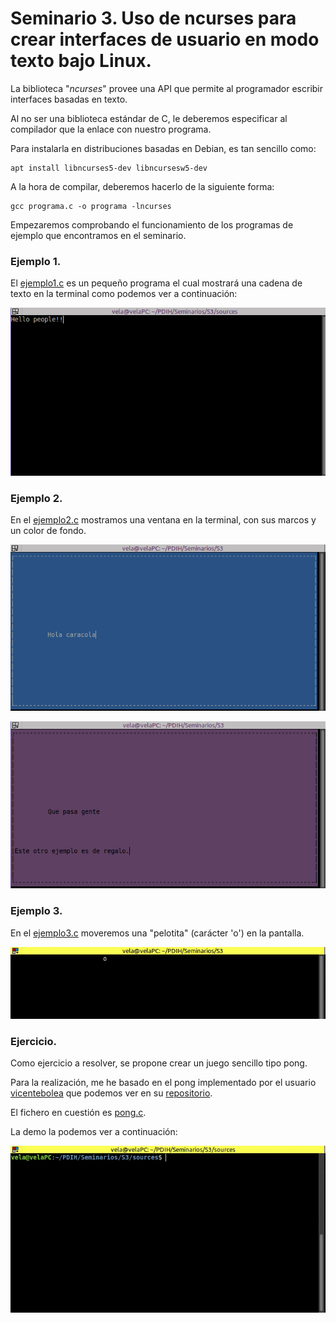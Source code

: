 # Seminario 3. Uso de ncurses para crear interfaces de usuario en modo texto bajo Linux.

La biblioteca "*ncurses*" provee una API que permite al programador escribir interfaces basadas en texto.

Al no ser una biblioteca estándar de C, le deberemos especificar al compilador que la enlace con nuestro programa.

Para instalarla en distribuciones basadas en Debian, es tan sencillo como:
~~~
apt install libncurses5-dev libncursesw5-dev
~~~

A la hora de compilar, deberemos hacerlo de la siguiente forma:
~~~
gcc programa.c -o programa -lncurses
~~~

Empezaremos comprobando el funcionamiento de los programas de ejemplo que encontramos en el seminario.

### Ejemplo 1.

El [ejemplo1.c](https://github.com/sergiovp/PDIH/blob/master/Seminarios/S3/sources/ejemplo1.c) es un pequeño programa el cual mostrará una cadena de texto en la terminal como podemos ver a continuación:

![](https://github.com/sergiovp/PDIH/blob/master/Seminarios/S3/images/ejemplo1.png)

### Ejemplo 2.

En el [ejemplo2.c](https://github.com/sergiovp/PDIH/blob/master/Seminarios/S3/sources/ejemplo2.c) mostramos una ventana en la terminal, con sus marcos y un color de fondo.

![](https://github.com/sergiovp/PDIH/blob/master/Seminarios/S3/images/ejemplo2_1.png)

![](https://github.com/sergiovp/PDIH/blob/master/Seminarios/S3/images/ejemplo2_2.png)

### Ejemplo 3.


En el [ejemplo3.c](https://github.com/sergiovp/PDIH/blob/master/Seminarios/S3/sources/ejemplo3.c) moveremos una "pelotita" (carácter 'o') en la pantalla.

![](https://github.com/sergiovp/PDIH/blob/master/Seminarios/S3/images/ejemplo3.gif)

### Ejercicio.

Como ejercicio a resolver, se propone crear un juego sencillo tipo pong.

Para la realización, me he basado en el pong implementado por el usuario [vicentebolea](https://github.com/vicentebolea) que podemos ver en su [repositorio](https://github.com/vicentebolea/Pong-curses).

El fichero en cuestión es [pong.c](https://github.com/sergiovp/PDIH/blob/master/Seminarios/S3/sources/pong.c).

La demo la podemos ver a continuación:

![](https://github.com/sergiovp/PDIH/blob/master/Seminarios/S3/images/pong.gif)
